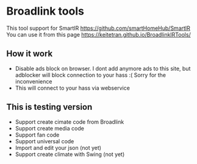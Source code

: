 # Broadlink tools

This tool support for SmartIR  https://github.com/smartHomeHub/SmartIR <br>
You can use it from this page  https://keitetran.github.io/BroadlinkIRTools/

## How it work
- Disable ads block on browser. I dont add anymore ads to this site, but adblocker will block connection to your hass :( Sorry for the inconvenience
- This will connect to your hass via webservice 

## This is  testing version 
- Support create cimate code from Broadlink
- Support create media code
- Support fan code
- Support universal code
- Import and edit your json (not yet)
- Support create climate with Swing (not yet)
